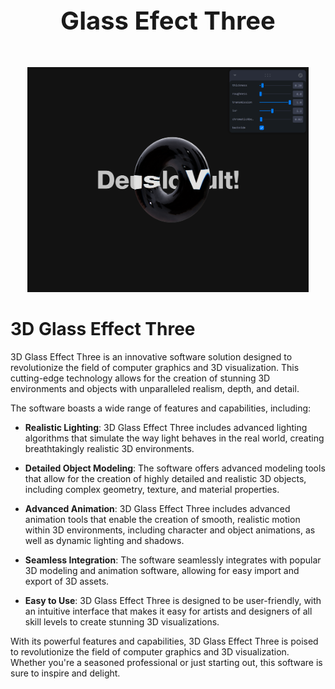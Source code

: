 <p style="text-align: center; font-size: 40px; font-weight: bold" >
Glass Efect Three
</p>

<div align="center" style="margin-top: 50px; width: 450px; margin-inline: auto"  >
<img src="./resources/img.png">
</div>

# 3D Glass Effect Three

3D Glass Effect Three is an innovative software solution designed to revolutionize the field of computer graphics and 3D visualization. This cutting-edge technology allows for the creation of stunning 3D environments and objects with unparalleled realism, depth, and detail.

The software boasts a wide range of features and capabilities, including:

- **Realistic Lighting**: 3D Glass Effect Three includes advanced lighting algorithms that simulate the way light behaves in the real world, creating breathtakingly realistic 3D environments.

- **Detailed Object Modeling**: The software offers advanced modeling tools that allow for the creation of highly detailed and realistic 3D objects, including complex geometry, texture, and material properties.

- **Advanced Animation**: 3D Glass Effect Three includes advanced animation tools that enable the creation of smooth, realistic motion within 3D environments, including character and object animations, as well as dynamic lighting and shadows.

- **Seamless Integration**: The software seamlessly integrates with popular 3D modeling and animation software, allowing for easy import and export of 3D assets.

- **Easy to Use**: 3D Glass Effect Three is designed to be user-friendly, with an intuitive interface that makes it easy for artists and designers of all skill levels to create stunning 3D visualizations.

With its powerful features and capabilities, 3D Glass Effect Three is poised to revolutionize the field of computer graphics and 3D visualization. Whether you're a seasoned professional or just starting out, this software is sure to inspire and delight.

